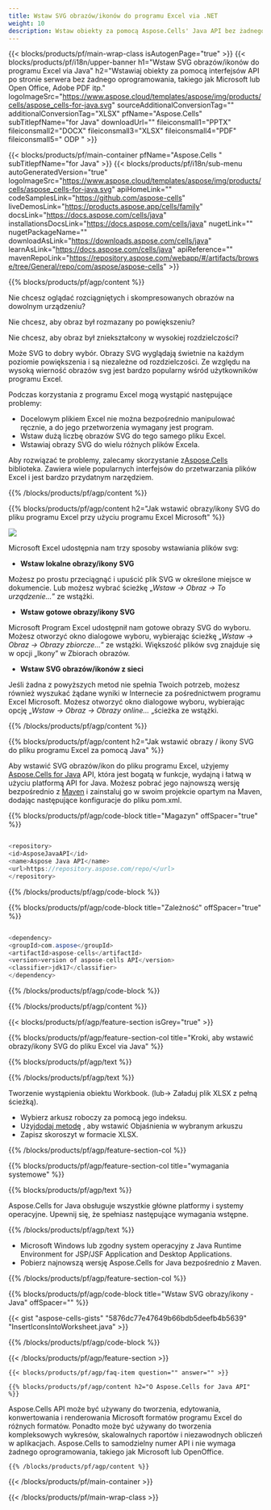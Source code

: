```yaml
---
title: Wstaw SVG obrazów/ikonów do programu Excel via .NET
weight: 10
description: Wstaw obiekty za pomocą Aspose.Cells' Java API bez żadnego oprogramowania, takiego jak Microsoft lub Open Office, Adobe PDF itp.
---
```

{{< blocks/products/pf/main-wrap-class isAutogenPage="true" >}}
{{< blocks/products/pf/i18n/upper-banner h1="Wstaw SVG obrazów/ikonów do programu Excel via Java" h2="Wstawiaj obiekty za pomocą interfejsów API po stronie serwera bez żadnego oprogramowania, takiego jak Microsoft lub Open Office, Adobe PDF itp." logoImageSrc="https://www.aspose.cloud/templates/aspose/img/products/cells/aspose_cells-for-java.svg" sourceAdditionalConversionTag="" additionalConversionTag="XLSX" pfName="Aspose.Cells" subTitlepfName="for Java" downloadUrl="" fileiconsmall1="PPTX" fileiconsmall2="DOCX" fileiconsmall3="XLSX" fileiconsmall4="PDF" fileiconsmall5=" ODP " >}}

{{< blocks/products/pf/main-container pfName="Aspose.Cells " subTitlepfName="for Java" >}}
{{< blocks/products/pf/i18n/sub-menu autoGeneratedVersion="true" logoImageSrc="https://www.aspose.cloud/templates/aspose/img/products/cells/aspose_cells-for-java.svg" apiHomeLink="" codeSamplesLink="https://github.com/aspose-cells" liveDemosLink="https://products.aspose.app/cells/family" docsLink="https://docs.aspose.com/cells/java" installationsDocsLink="https://docs.aspose.com/cells/java" nugetLink="" nugetPackageName="" downloadAsLink="https://downloads.aspose.com/cells/java" learnAsLink="https://docs.aspose.com/cells/java" apiReference="" mavenRepoLink="https://repository.aspose.com/webapp/#/artifacts/browse/tree/General/repo/com/aspose/aspose-cells" >}}

{{% blocks/products/pf/agp/content %}}

Nie chcesz oglądać rozciągniętych i skompresowanych obrazów na dowolnym urządzeniu?

Nie chcesz, aby obraz był rozmazany po powiększeniu?

Nie chcesz, aby obraz był zniekształcony w wysokiej rozdzielczości?

Może SVG to dobry wybór. Obrazy SVG wyglądają świetnie na każdym poziomie powiększenia i są niezależne od rozdzielczości. Ze względu na wysoką wierność obrazów svg jest bardzo popularny wśród użytkowników programu Excel.

Podczas korzystania z programu Excel mogą wystąpić następujące problemy:

+ Docelowym plikiem Excel nie można bezpośrednio manipulować ręcznie, a do jego przetworzenia wymagany jest program.
+ Wstaw dużą liczbę obrazów SVG do tego samego pliku Excel.
+ Wstawiaj obrazy SVG do wielu różnych plików Excela.

 Aby rozwiązać te problemy, zalecamy skorzystanie z[Aspose.Cells](https://products.aspose.com/cells/) biblioteka. Zawiera wiele popularnych interfejsów do przetwarzania plików Excel i jest bardzo przydatnym narzędziem.

{{% /blocks/products/pf/agp/content %}}

{{% blocks/products/pf/agp/content h2="Jak wstawić obrazy/ikony SVG do pliku programu Excel przy użyciu programu Excel Microsoft" %}}

![](/cells/pl/net/icons/insert-icons-to-excel/sample.png)

Microsoft Excel udostępnia nam trzy sposoby wstawiania plików svg:

+  **Wstaw lokalne obrazy/ikony SVG**

Możesz po prostu przeciągnąć i upuścić plik SVG w określone miejsce w dokumencie. Lub możesz wybrać ścieżkę „*Wstaw -> Obraz -> To urządzenie...*” ze wstążki.

+  **Wstaw gotowe obrazy/ikony SVG**

Microsoft Program Excel udostępnił nam gotowe obrazy SVG do wyboru. Możesz otworzyć okno dialogowe wyboru, wybierając ścieżkę „*Wstaw -> Obraz -> Obrazy zbiorcze...*” ze wstążki. Większość plików svg znajduje się w opcji „Ikony” w Zbiorach obrazów.

+  **Wstaw SVG obrazów/ikonów z sieci**

Jeśli żadna z powyższych metod nie spełnia Twoich potrzeb, możesz również wyszukać żądane wyniki w Internecie za pośrednictwem programu Excel Microsoft. Możesz otworzyć okno dialogowe wyboru, wybierając opcję „*Wstaw -> Obraz -> Obrazy online...* „ścieżka ze wstążki.

{{% /blocks/products/pf/agp/content %}}

{{% blocks/products/pf/agp/content h2="Jak wstawić obrazy / ikony SVG do pliku programu Excel za pomocą Java" %}}

 Aby wstawić SVG obrazów/ikon do pliku programu Excel, użyjemy
 [Aspose.Cells for Java](https://products.aspose.com/cells/java) 
API, która jest bogatą w funkcje, wydajną i łatwą w użyciu platformą API for Java. Możesz pobrać jego najnowszą wersję bezpośrednio z
 [Maven](https://repository.aspose.com/webapp/#/artifacts/browse/tree/General/repo/com/aspose/aspose-cells) 
 i zainstaluj go w swoim projekcie opartym na Maven, dodając następujące konfiguracje do pliku pom.xml.

{{% blocks/products/pf/agp/code-block title="Magazyn" offSpacer="true" %}}

```cs

<repository>
<id>AsposeJavaAPI</id>
<name>Aspose Java API</name>
<url>https://repository.aspose.com/repo/</url>
</repository>

```

{{% /blocks/products/pf/agp/code-block %}}

{{% blocks/products/pf/agp/code-block title="Zależność" offSpacer="true" %}}

```cs

<dependency>
<groupId>com.aspose</groupId>
<artifactId>aspose-cells</artifactId>
<version>version of aspose-cells API</version>
<classifier>jdk17</classifier>
</dependency>

```

{{% /blocks/products/pf/agp/code-block %}}

{{% /blocks/products/pf/agp/content %}}

{{< blocks/products/pf/agp/feature-section isGrey="true" >}}

{{% blocks/products/pf/agp/feature-section-col title="Kroki, aby wstawić obrazy/ikony SVG do pliku Excel via Java" %}}

{{% blocks/products/pf/agp/text %}}

{{% /blocks/products/pf/agp/text %}}

Tworzenie wystąpienia obiektu Workbook. (lub-> Załaduj plik XLSX z pełną ścieżką).
+ Wybierz arkusz roboczy za pomocą jego indeksu.
 + Użyj[dodaj metodę](https://reference.aspose.com/cells/java/com.aspose.cells/shapecollection/#addIcons-int-int-int-int-int-int-byte---byte---) , aby wstawić Objaśnienia w wybranym arkuszu
+ Zapisz skoroszyt w formacie XLSX.

{{% /blocks/products/pf/agp/feature-section-col %}}

{{% blocks/products/pf/agp/feature-section-col title="wymagania systemowe" %}}

{{% blocks/products/pf/agp/text %}}

 Aspose.Cells for Java obsługuje wszystkie główne platformy i systemy operacyjne. Upewnij się, że spełniasz następujące wymagania wstępne.

{{% /blocks/products/pf/agp/text %}}

- Microsoft Windows lub zgodny system operacyjny z Java Runtime Environment for JSP/JSF Application and Desktop Applications.
- Pobierz najnowszą wersję Aspose.Cells for Java bezpośrednio z Maven.

{{% /blocks/products/pf/agp/feature-section-col %}}

{{% blocks/products/pf/agp/code-block title="Wstaw SVG obrazy/ikony - Java" offSpacer="" %}}

{{< gist "aspose-cells-gists" "5876dc77e47649b66bdb5deefb4b5639" "InsertIconsIntoWorksheet.java" >}}

{{% /blocks/products/pf/agp/code-block %}}


{{< /blocks/products/pf/agp/feature-section >}}

    {{< blocks/products/pf/agp/faq-item question="" answer="" >}}
 

<!-- aboutfile Starts -->

    {{% blocks/products/pf/agp/content h2="O Aspose.Cells for Java API" %}}

 Aspose.Cells API może być używany do tworzenia, edytowania, konwertowania i renderowania Microsoft formatów programu Excel do różnych formatów. Ponadto może być używany do tworzenia kompleksowych wykresów, skalowalnych raportów i niezawodnych obliczeń w aplikacjach. Aspose.Cells to samodzielny numer API i nie wymaga żadnego oprogramowania, takiego jak Microsoft lub OpenOffice.


    {{% /blocks/products/pf/agp/content %}}

    


{{< /blocks/products/pf/main-container >}}
    
{{< /blocks/products/pf/main-wrap-class >}}
